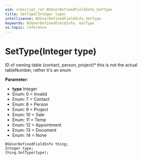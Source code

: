 ```yaml
---
uid: crmscript_ref_NSUserDefinedFieldInfo_SetType
title: SetType(Integer type)
intellisense: NSUserDefinedFieldInfo.SetType
keywords: NSUserDefinedFieldInfo, GetType
so.topic: reference
---
```


# SetType(Integer type)

ID of owning table (contact, person, project)* this is not the actual tableNumber, rather it's an enum

**Parameter:** 
* **type** Integer
* Enum: 0 = Invalid 
* Enum: 7 = Contact 
* Enum: 8 = Person 
* Enum: 9 = Project 
* Enum: 10 = Sale 
* Enum: 11 = Temp 
* Enum: 12 = Appointment 
* Enum: 13 = Document 
* Enum: 14 = None 

```crmscript
NSUserDefinedFieldInfo thing;
Integer type;
thing.SetType(type);
```

